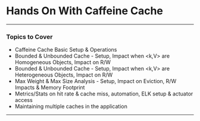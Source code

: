 # Hands On With Caffeine Cache

----

### Topics to Cover

- Caffeine Cache Basic Setup & Operations
- Bounded & Unbounded Cache - Setup, Impact when <k,V> are Homogeneous Objects, Impact on R/W
- Bounded & Unbounded Cache - Setup, Impact when <k,V> are Heterogeneous Objects, Impact on R/W
- Max Weight & Max Size Analysis - Setup, Impact on Eviction, R/W Impacts & Memory Footprint
- Metrics/Stats on hit rate & cache miss, automation, ELK setup & actuator access
- Maintaining multiple caches in the application

----

[CAFFEINE_CACHE_STARTER]:https://web.archive.org/web/20231204200703/https://howtodoinjava.com/spring-boot/spring-boot-caffeine-cache/
